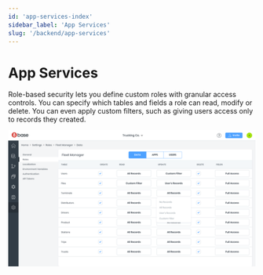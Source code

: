 ```yaml
---
id: 'app-services-index'
sidebar_label: 'App Services'
slug: '/backend/app-services'
---
```

# App Services

Role-based security lets you define custom roles with granular access controls. You can specify which tables and fields a role can read, modify or delete. You can even apply custom filters, such as giving users access only to records they created.

![Role-based security manager](../_images/2b505e4-fireshot_capture_010_-_8base_-_app.8base.com.png)

